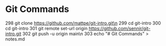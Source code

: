 # Git Commands
  298  git clone https://github.com/mattpe/git-intro.git\n
  299  cd git-intro 
  300  cd git-intro
  301  git remote set-url origin https://github.com/sennir/git-intro.git
  302  git push -u origin main\n
  303  echo "# Git Commands" > notes.md
